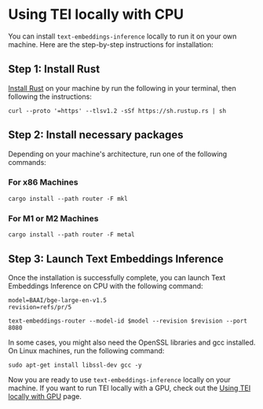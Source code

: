 <!--Copyright 2023 The HuggingFace Team. All rights reserved.

Licensed under the Apache License, Version 2.0 (the "License"); you may not use this file except in compliance with
the License. You may obtain a copy of the License at

http://www.apache.org/licenses/LICENSE-2.0

Unless required by applicable law or agreed to in writing, software distributed under the License is distributed on
an "AS IS" BASIS, WITHOUT WARRANTIES OR CONDITIONS OF ANY KIND, either express or implied. See the License for the
specific language governing permissions and limitations under the License.

⚠️ Note that this file is in Markdown but contain specific syntax for our doc-builder (similar to MDX) that may not be
rendered properly in your Markdown viewer.

-->

# Using TEI locally with CPU

You can install `text-embeddings-inference` locally to run it on your own machine. Here are the step-by-step instructions for installation:

## Step 1: Install Rust

[Install Rust](https://rustup.rs/) on your machine by run the following in your terminal, then following the instructions:

```shell
curl --proto '=https' --tlsv1.2 -sSf https://sh.rustup.rs | sh
```

## Step 2: Install necessary packages

Depending on your machine's architecture, run one of the following commands:

### For x86 Machines

```shell
cargo install --path router -F mkl
```

### For M1 or M2 Machines

```shell
cargo install --path router -F metal
```

## Step 3: Launch Text Embeddings Inference

Once the installation is successfully complete, you can launch Text Embeddings Inference on CPU with the following command:

```shell
model=BAAI/bge-large-en-v1.5
revision=refs/pr/5

text-embeddings-router --model-id $model --revision $revision --port 8080
```

<Tip>

In some cases, you might also need the OpenSSL libraries and gcc installed. On Linux machines, run the following command:

```shell
sudo apt-get install libssl-dev gcc -y
```

</Tip>

Now you are ready to use `text-embeddings-inference` locally on your machine.
If you want to run TEI locally with a GPU, check out the [Using TEI locally with GPU](local_gpu) page.
